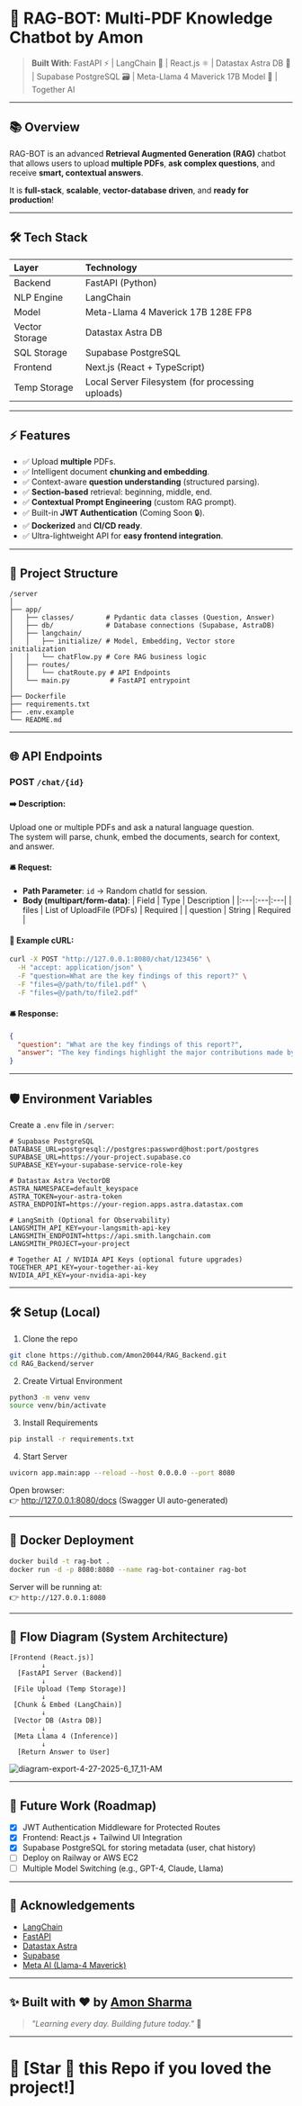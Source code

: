 # 🧠 RAG-BOT: Multi-PDF Knowledge Chatbot by Amon

> **Built With**: FastAPI ⚡ | LangChain 🧠 | React.js ⚛️ | Datastax Astra DB 🚀 | Supabase PostgreSQL 🗃️ | Meta-Llama 4 Maverick 17B Model 🦙 | Together AI

---

## 📚 Overview

RAG-BOT is an advanced **Retrieval Augmented Generation (RAG)** chatbot that allows users to upload **multiple PDFs**, **ask complex questions**, and receive **smart, contextual answers**.

It is **full-stack**, **scalable**, **vector-database driven**, and **ready for production**!

---
## 🛠 Tech Stack

| Layer | Technology |
|:---|:---|
| Backend | FastAPI (Python) |
| NLP Engine | LangChain |
| Model | Meta-Llama 4 Maverick 17B 128E FP8 |
| Vector Storage | Datastax Astra DB |
| SQL Storage | Supabase PostgreSQL |
| Frontend | Next.js (React + TypeScript) |
| Temp Storage | Local Server Filesystem (for processing uploads) |

---

## ⚡️ Features

- ✅ Upload **multiple** PDFs.
- ✅ Intelligent document **chunking and embedding**.
- ✅ Context-aware **question understanding** (structured parsing).
- ✅ **Section-based** retrieval: beginning, middle, end.
- ✅ **Contextual Prompt Engineering** (custom RAG prompt).
- ✅ Built-in **JWT Authentication** (Coming Soon 🔒).
- ✅ **Dockerized** and **CI/CD ready**.
- ✅ Ultra-lightweight API for **easy frontend integration**.

---

## 📂 Project Structure

```
/server
│
├── app/
│   ├── classes/        # Pydantic data classes (Question, Answer)
│   ├── db/             # Database connections (Supabase, AstraDB)
│   ├── langchain/
│   │   ├── initialize/ # Model, Embedding, Vector store initialization
│   │   └── chatFlow.py # Core RAG business logic
│   ├── routes/
│   │   └── chatRoute.py # API Endpoints
│   └── main.py          # FastAPI entrypoint
│
├── Dockerfile
├── requirements.txt
├── .env.example
└── README.md
```

---

## 🌐 API Endpoints

### POST `/chat/{id}`

#### ➡️ Description:
Upload one or multiple PDFs and ask a natural language question.  
The system will parse, chunk, embed the documents, search for context, and answer.

#### 🛎️ Request:
- **Path Parameter**: `id` → Random chatId for session.
- **Body (multipart/form-data)**:
  | Field | Type | Description |
  |:---|:---|:---|
  | files | List of UploadFile (PDFs) | Required |
  | question | String | Required |

#### 🧩 Example cURL:
```bash
curl -X POST "http://127.0.0.1:8080/chat/123456" \
  -H "accept: application/json" \
  -F "question=What are the key findings of this report?" \
  -F "files=@/path/to/file1.pdf" \
  -F "files=@/path/to/file2.pdf"
```

#### 🛎️ Response:
```json
{
  "question": "What are the key findings of this report?",
  "answer": "The key findings highlight the major contributions made by the project, divided across its beginning, middle, and concluding sections. Thanks for asking!"
}
```

---

## 🛡 Environment Variables

Create a `.env` file in `/server`:

```env
# Supabase PostgreSQL
DATABASE_URL=postgresql://postgres:password@host:port/postgres
SUPABASE_URL=https://your-project.supabase.co
SUPABASE_KEY=your-supabase-service-role-key

# Datastax Astra VectorDB
ASTRA_NAMESPACE=default_keyspace
ASTRA_TOKEN=your-astra-token
ASTRA_ENDPOINT=https://your-region.apps.astra.datastax.com

# LangSmith (Optional for Observability)
LANGSMITH_API_KEY=your-langsmith-api-key
LANGSMITH_ENDPOINT=https://api.smith.langchain.com
LANGSMITH_PROJECT=your-project

# Together AI / NVIDIA API Keys (optional future upgrades)
TOGETHER_API_KEY=your-together-ai-key
NVIDIA_API_KEY=your-nvidia-api-key
```

---

## 🛠 Setup (Local)

1. Clone the repo
```bash
git clone https://github.com/Amon20044/RAG_Backend.git
cd RAG_Backend/server
```

2. Create Virtual Environment
```bash
python3 -m venv venv
source venv/bin/activate
```

3. Install Requirements
```bash
pip install -r requirements.txt
```

4. Start Server
```bash
uvicorn app.main:app --reload --host 0.0.0.0 --port 8080
```

Open browser:  
👉 http://127.0.0.1:8080/docs (Swagger UI auto-generated)

---

## 🐳 Docker Deployment

```bash
docker build -t rag-bot .
docker run -d -p 8080:8080 --name rag-bot-container rag-bot
```

Server will be running at:  
👉 `http://127.0.0.1:8080`

---

## 🧠 Flow Diagram (System Architecture)

```plaintext
[Frontend (React.js)]
        ↓
  [FastAPI Server (Backend)]
        ↓
 [File Upload (Temp Storage)]
        ↓
 [Chunk & Embed (LangChain)]
        ↓
 [Vector DB (Astra DB)]
        ↓
 [Meta Llama 4 (Inference)]
        ↓
  [Return Answer to User]
```
![diagram-export-4-27-2025-6_17_11-AM](https://github.com/user-attachments/assets/bdbf28a6-b572-4a3f-bd85-77178a0d3a7c)


---

## 🚀 Future Work (Roadmap)

- [x] JWT Authentication Middleware for Protected Routes
- [x] Frontend: React.js + Tailwind UI Integration
- [x] Supabase PostgreSQL for storing metadata (user, chat history)
- [ ] Deploy on Railway or AWS EC2
- [ ] Multiple Model Switching (e.g., GPT-4, Claude, Llama)

---

## 🤝 Acknowledgements

- [LangChain](https://github.com/langchain-ai/langchain)
- [FastAPI](https://fastapi.tiangolo.com/)
- [Datastax Astra](https://www.datastax.com/astra)
- [Supabase](https://supabase.com/)
- [Meta AI (Llama-4 Maverick)](https://ai.meta.com/)

---

## ✨ Built with ❤️ by [Amon Sharma](https://github.com/Amon20044)

> *"Learning every day. Building future today."* 🚀

---

# 🚀 **[Star 🌟 this Repo if you loved the project!]**
